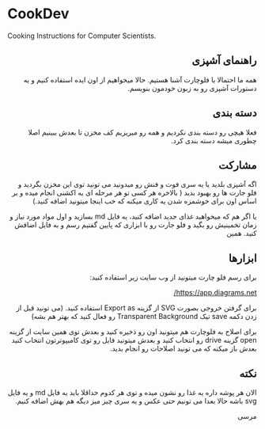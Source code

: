 
# CookDev
Cooking Instructions for Computer Scientists.

<div dir="rtl">
  
## راهنمای آشپزی

همه ما احتمالا با فلوچارت آشنا هستیم. حالا میخواهیم از اون ایده استفاده کنیم و یه دستورات آشپزی رو به زبون خودمون بنویسم.

## دسته بندی

فعلا هیچی رو دسته بندی نکردیم و همه رو میریزیم کف مخزن تا بعدش ببینیم اصلا چطوری میشه دسته بندی کرد.

## مشارکت
اگه آشپزی بلدید یا یه سری فوت و فنش رو میدونید می تونید توی این مخزن بگردید و فلو جارت ها رو بهبود بدید
( بالاخره هر کسی تو هر مرحله ای یه اکشنی انجام میده و بر اساس اون برای خوشمزه شدن یه کاری میکنه که خب اینجا میتونید اضافه کنید.)


یا اگر هم که میخواهید غذای جدید اضافه کنید، یه فایل md بسازید و اول مواد مورد نیاز و زمان تخمینیش رو بگید و فلو جارت رو با ابزاری که پایین گفتیم رسم و به فایل اضافش کنید. همین


## ابزارها
برای رسم فلو چارت میتونید از وب سایت زیر استفاده کنید:

https://app.diagrams.net/

برای گرفتن خروجی بصورت SVG از گزینه Export as استفاده کنید. (می تونید قبل از زدن دکمه save تیک Transparent Background رو فعال کنید که بهتر هم بشه)

برای اصلاح به فلوچارت هم میتونید اون رو ذخیره کنید و بعدش توی همین سایت از گزینه open گزینه drive رو انتخاب کنید و بعدش میتونید فایل رو توی کامیپوترتون انتخاب کنید بعدش باز میکنه که می تونید اصلاحات رو انجام بدید.

## نکته
الان هر پوشه داره یه غذا رو نشون میده و توی هر کدوم حداقلا باید یه فایل md و یه فایل svg باشه حالا بعدا می تونیم حتی عکس و یه سری چیز میز دیگه هم بهش اضافه کنیم.

مرسی


</div>
